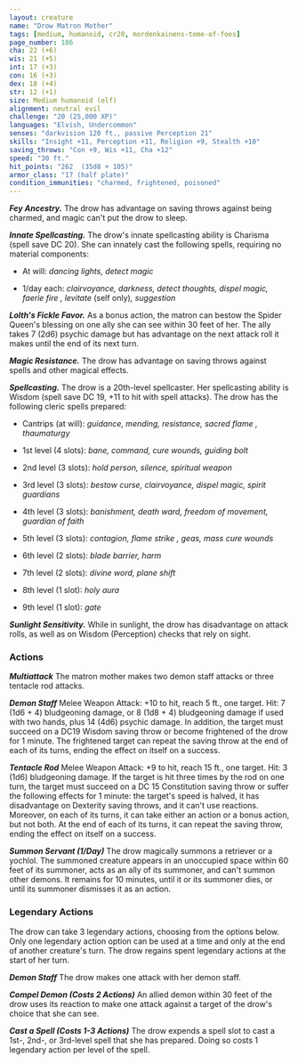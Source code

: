 ```yaml
---
layout: creature
name: "Drow Matron Mother"
tags: [medium, humanoid, cr20, mordenkainens-tome-of-foes]
page_number: 186
cha: 22 (+6)
wis: 21 (+5)
int: 17 (+3)
con: 16 (+3)
dex: 18 (+4)
str: 12 (+1)
size: Medium humanoid (elf)
alignment: neutral evil
challenge: "20 (25,000 XP)"
languages: "Elvish, Undercommon"
senses: "darkvision 120 ft., passive Perception 21"
skills: "Insight +11, Perception +11, Religion +9, Stealth +10"
saving_throws: "Con +9, Wis +11, Cha +12"
speed: "30 ft."
hit_points: "262  (35d8 + 105)"
armor_class: "17 (half plate)"
condition_immunities: "charmed, frightened, poisoned"
---
```


***Fey Ancestry.*** The drow has advantage on saving throws against being charmed, and magic can't put the drow to sleep.

***Innate Spellcasting.*** The drow's innate spellcasting ability is Charisma (spell save DC 20). She can innately cast the following spells, requiring no material components:

* At will: <i>dancing lights, detect magic</i>

* 1/day each: <i>clairvoyance, darkness, detect thoughts, dispel magic, faerie fire , levitate </i>(self only)<i>, suggestion</i>

***Lolth's Fickle Favor.*** As a bonus action, the matron can bestow the Spider Queen's blessing on one ally she can see within 30 feet of her. The ally takes 7 (2d6) psychic damage but has advantage on the next attack roll it makes until the end of its next turn.

***Magic Resistance.*** The drow has advantage on saving throws against spells and other magical effects.

***Spellcasting.*** The drow is a 20th-level spellcaster. Her spellcasting ability is Wisdom (spell save DC 19, +11 to hit with spell attacks). The drow has the following cleric spells prepared:

* Cantrips (at will): <i>guidance, mending, resistance, sacred flame , thaumaturgy</i>

* 1st level (4 slots): <i>bane, command, cure wounds, guiding bolt</i>

* 2nd level (3 slots): <i>hold person, silence, spiritual weapon</i>

* 3rd level (3 slots): <i>bestow curse, clairvoyance, dispel magic, spirit guardians</i>

* 4th level (3 slots): <i>banishment, death ward, freedom of movement, guardian of faith</i>

* 5th level (3 slots): <i>contagion, flame strike , geas, mass cure wounds</i>

* 6th level (2 slots): <i>blade barrier, harm</i>

* 7th level (2 slots): <i>divine word, plane shift</i>

* 8th level (1 slot): <i>holy aura</i>

* 9th level (1 slot): <i>gate</i>

***Sunlight Sensitivity.*** While in sunlight, the drow has disadvantage on attack rolls, as well as on Wisdom (Perception) checks that rely on sight.

### Actions

***Multiattack*** The matron mother makes two demon staff attacks or three tentacle rod attacks.

***Demon Staff*** Melee Weapon Attack: +10 to hit, reach 5 ft., one target. Hit: 7 (1d6 + 4) bludgeoning damage, or 8 (1d8 + 4) bludgeoning damage if used with two hands, plus 14 (4d6) psychic damage. In addition, the target must succeed on a DC19 Wisdom saving throw or become frightened of the drow for 1 minute. The frightened target can repeat the saving throw at the end of each of its turns, ending the effect on itself on a success.

***Tentacle Rod*** Melee Weapon Attack: +9 to hit, reach 15 ft., one target. Hit: 3 (1d6) bludgeoning damage. If the target is hit three times by the rod on one turn, the target must succeed on a DC 15 Constitution saving throw or suffer the following effects for 1 minute: the target's speed is halved, it has disadvantage on Dexterity saving throws, and it can't use reactions. Moreover, on each of its turns, it can take either an action or a bonus action, but not both. At the end of each of its turns, it can repeat the saving throw, ending the effect on itself on a success.

***Summon Servant (1/Day)*** The drow magically summons a retriever or a yochlol. The summoned creature appears in an unoccupied space within 60 feet of its summoner, acts as an ally of its summoner, and can't summon other demons. It remains for 10 minutes, until it or its summoner dies, or until its summoner dismisses it as an action.

### Legendary Actions

The drow can take 3 legendary actions, choosing from the options below. Only one legendary action option can be used at a time and only at the end of another creature's turn. The drow regains spent legendary actions at the start of her turn.

***Demon Staff*** The drow makes one attack with her demon staff.

***Compel Demon (Costs 2 Actions)*** An allied demon within 30 feet of the drow uses its reaction to make one attack against a target of the drow's choice that she can see.

***Cast a Spell (Costs 1-3 Actions)*** The drow expends a spell slot to cast a 1st-, 2nd-, or 3rd-level spell that she has prepared. Doing so costs 1 legendary action per level of the spell.
